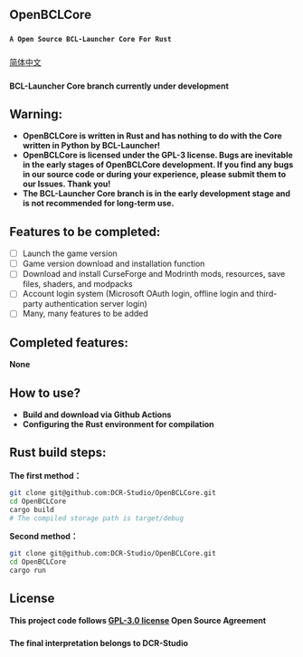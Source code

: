 ## **OpenBCLCore**
#####
**```A Open Source BCL-Launcher Core For Rust```**
#####
[简体中文](README_ZH_CN.md)
#####
**BCL-Launcher Core branch currently under development**
#####
## **Warning:**
- **OpenBCLCore is written in Rust and has nothing to do with the Core written in Python by BCL-Launcher!**
- **OpenBCLCore is licensed under the GPL-3 license. Bugs are inevitable in the early stages of OpenBCLCore development. If you find any bugs in our source code or during your experience, please submit them to our Issues. Thank you!**
- **The BCL-Launcher Core branch is in the early development stage and is not recommended for long-term use.**
#####
## **Features to be completed:**

* [ ] Launch the game version
* [ ] Game version download and installation function
* [ ] Download and install CurseForge and Modrinth mods, resources, save files, shaders, and modpacks
* [ ] Account login system (Microsoft OAuth login, offline login and third-party authentication server login)
* [ ] Many, many features to be added
#####
## **Completed features:**

**None**
#####
## **How to use?**

- **Build and download via Github Actions**
- **Configuring the Rust environment for compilation**
#####
## **Rust build steps:**

**The first method：**
```bash
git clone git@github.com:DCR-Studio/OpenBCLCore.git
cd OpenBCLCore
cargo build
# The compiled storage path is target/debug
```

**Second method：**
```bash
git clone git@github.com:DCR-Studio/OpenBCLCore.git
cd OpenBCLCore
cargo run
```
#####
## **License**
**This project code follows **[GPL-3.0 license](LICENSE)** Open Source Agreement**
#####
**The final interpretation belongs to DCR-Studio**